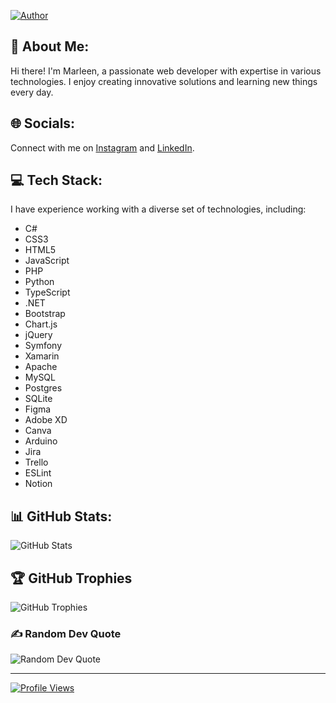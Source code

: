 
[![Author](https://img.shields.io/badge/author-itsmemarly-orange.svg)](https://github.com/itsmemarly)

## 💫 About Me:
Hi there! I'm Marleen, a passionate web developer with expertise in various technologies. I enjoy creating innovative solutions and learning new things every day.

## 🌐 Socials:
Connect with me on [Instagram](https://instagram.com/its.me.marly) and [LinkedIn](https://www.linkedin.com/in/marleen-reiding/).

## 💻 Tech Stack:
I have experience working with a diverse set of technologies, including:

- C#
- CSS3
- HTML5
- JavaScript
- PHP
- Python
- TypeScript
- .NET
- Bootstrap
- Chart.js
- jQuery
- Symfony
- Xamarin
- Apache
- MySQL
- Postgres
- SQLite
- Figma
- Adobe XD
- Canva
- Arduino
- Jira
- Trello
- ESLint
- Notion

## 📊 GitHub Stats:
![GitHub Stats](https://github-readme-stats.vercel.app/api?username=itsmemarly&theme=tokyonight&hide_border=false&include_all_commits=false&count_private=false)

## 🏆 GitHub Trophies
![GitHub Trophies](https://github-profile-trophy.vercel.app/?username=itsmemarly&theme=algolia&no-frame=false&no-bg=false&margin-w=4)

### ✍️ Random Dev Quote
![Random Dev Quote](https://quotes-github-readme.vercel.app/api?type=vertical&theme=tokyonight)

---
[![Profile Views](https://komarev.com/ghpvc/?username=itsmemarly&color=brightgreen)](https://github.com/itsmemarly)
